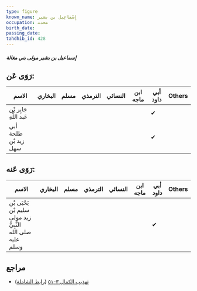 ```yaml
---
type: figure
known_name: إِسْمَاعِيل بن بشير
occupation: محدث
birth_date:
passing_date:
tahdhib_id: 428
---
```

##### إسماعيل بن بشير مولى بني مغالة

## رَوَى عَن:
| الاسم                   | البخاري | مسلم | الترمذي | النسائي | ابن ماجه | أبي داود | Others |
| ----------------------- | ------- | ---- | ------- | ------- | -------- | -------- | ------ |
| جَابِر بْن عَبد اللَّهِ |         |      |         |         |          | ✔        |        |
| أبي طلحة زيد بْن سهل    |         |      |         |         |          | ✔        |        |
## رَوَى عَنه:
| الاسم                                                       | البخاري | مسلم | الترمذي | النسائي | ابن ماجه | أبي داود | Others |
| ----------------------------------------------------------- | ------- | ---- | ------- | ------- | -------- | -------- | ------ |
| يَحْيَى بْن سليم بْن زيد مولى النَّبِيُّ صلى الله عليه وسلم |         |      |         |         |          | ✔        |        |
## مراجع
- [تهذيب الكمال ٣-٥١](obsidian://open?vault=Tahdhib-al-Kamal&file=Figures/٤٢٨-إسماعيل%20بن%20بشير%20مولى%20بني%20مغالة) ([رابط الشاملة](https://shamela.ws/book/3722/1065))